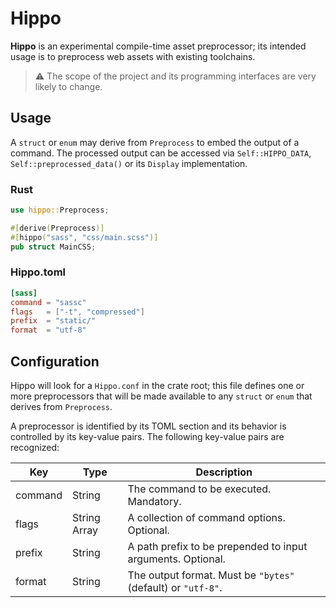 # Hippo

**Hippo** is an experimental compile-time asset preprocessor; its intended usage is to
preprocess web assets with existing toolchains.

> :warning: The scope of the project and its programming interfaces are very likely to
> change.

## Usage

A `struct` or `enum` may derive from `Preprocess` to embed the output of a command. The
processed output can be accessed via `Self::HIPPO_DATA`, `Self::preprocessed_data()` or
its `Display` implementation.

### Rust
```rust
use hippo::Preprocess;

#[derive(Preprocess)]
#[hippo("sass", "css/main.scss")]
pub struct MainCSS;
```

### Hippo.toml
```toml
[sass]
command = "sassc"
flags   = ["-t", "compressed"]
prefix  = "static/"
format  = "utf-8"
```

## Configuration

Hippo will look for a `Hippo.conf` in the crate root; this file defines one or more
preprocessors that will be made available to any `struct` or `enum` that derives from
`Preprocess`.

A preprocessor is identified by its TOML section and its behavior is controlled by its
key-value pairs. The following key-value pairs are recognized:

| Key     | Type         | Description                                                   |
| ------- | ------------ | ------------------------------------------------------------- |
| command | String       | The command to be executed. Mandatory.                        |
| flags   | String Array | A collection of command options. Optional.                    |
| prefix  | String       | A path prefix to be prepended to input arguments. Optional.   |
| format  | String       | The output format. Must be `"bytes"` (default) or `"utf-8"`.  |

